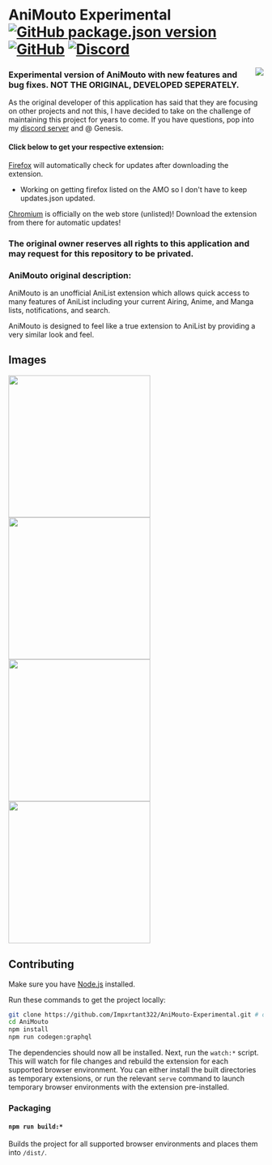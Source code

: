 # AniMouto Experimental [![GitHub package.json version](https://img.shields.io/github/package-json/v/Impxrtant322/AniMouto-Experimental?style=flat-square)](https://github.com/Impxrtant322/AniMouto-Experimental/releases/latest) [![GitHub](https://img.shields.io/github/license/Impxrtant322/AniMouto-Experimental?style=flat-square)](https://en.wikipedia.org/wiki/MIT_License) [![Discord](https://img.shields.io/discord/1311848924239106098?logo=discord&logoColor=white&label=Discord&style=flat-square)](https://discord.gg/bpEGPyH55Q)

<a><img align="right" src="https://animouto.moe/logo_128px_bg.png"></a>

### Experimental version of AniMouto with new features and bug fixes. NOT THE ORIGINAL, DEVELOPED SEPERATELY.

As the original developer of this application has said that they are focusing on other projects and not this,
I have decided to take on the challenge of maintaining this project for years to come. If you have questions, pop into my [discord server](https://discord.gg/bpEGPyH55Q) and @ Genesis.

#### Click below to get your respective extension:

[Firefox](https://github.com/Impxrtant322/AniMouto-Experimental/releases/latest) will automatically check for updates after downloading the extension.

- Working on getting firefox listed on the AMO so I don't have to keep updates.json updated.

[Chromium](https://chromewebstore.google.com/detail/animouto-experimental/cbhiciobopkafdkekindhidajdhkioef) is officially on the web store (unlisted)! Download the extension from there for automatic updates!

### The original owner reserves all rights to this application and may request for this repository to be privated.

### AniMouto original description:

AniMouto is an unofficial AniList extension which allows quick access to many features of AniList including your current Airing, Anime, and Manga lists, notifications, and search.

AniMouto is designed to feel like a true extension to AniList by providing a very similar look and feel.

## Images

<img src="https://animouto.moe/preview/list.png" width="280"> <img src="https://animouto.moe/preview/search.png" width="280"> <img src="https://animouto.moe/preview/details.png" width="280"> <img src="https://animouto.moe/preview/notifications.png" width="280">

## Contributing

Make sure you have [Node.js](https://nodejs.org/) installed.

Run these commands to get the project locally:

```sh
git clone https://github.com/Impxrtant322/AniMouto-Experimental.git # or clone your own fork
cd AniMouto
npm install
npm run codegen:graphql
```

The dependencies should now all be installed. Next, run the `watch:*` script. This will watch for file changes and rebuild the extension for each supported browser environment. You can either install the built directories as temporary extensions, or run the relevant `serve` command to launch temporary browser environments with the extension pre-installed.

### Packaging

#### `npm run build:*`

Builds the project for all supported browser environments and places them into `/dist/`.
